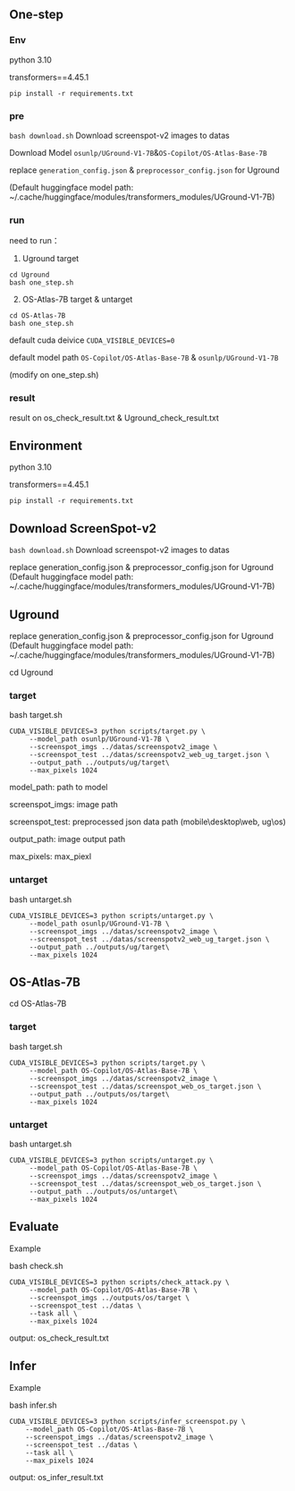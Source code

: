 ## One-step

### Env

python 3.10

transformers==4.45.1

`pip install -r requirements.txt`

### pre

`bash download.sh` Download screenspot-v2 images to datas

Download Model `osunlp/UGround-V1-7B`&`OS-Copilot/OS-Atlas-Base-7B`

replace `generation_config.json` & `preprocessor_config.json` for Uground

(Default huggingface model path: ~/.cache/huggingface/modules/transformers_modules/UGround-V1-7B)

### run

need to run：

1. Uground target

```
cd Uground
bash one_step.sh
```

2. OS-Atlas-7B target & untarget

```
cd OS-Atlas-7B
bash one_step.sh
```

default cuda deivice `CUDA_VISIBLE_DEVICES=0`

default model path `OS-Copilot/OS-Atlas-Base-7B` & `osunlp/UGround-V1-7B`

(modify on one_step.sh)

### result

result on os_check_result.txt & Uground_check_result.txt

## Environment

python 3.10

transformers==4.45.1

`pip install -r requirements.txt`

## Download ScreenSpot-v2

`bash download.sh` Download screenspot-v2 images to datas

replace generation_config.json & preprocessor_config.json for Uground (Default huggingface model path: ~/.cache/huggingface/modules/transformers_modules/UGround-V1-7B)

## Uground

replace generation_config.json & preprocessor_config.json for Uground (Default huggingface model path: ~/.cache/huggingface/modules/transformers_modules/UGround-V1-7B)

cd Uground

### target

bash target.sh

```
CUDA_VISIBLE_DEVICES=3 python scripts/target.py \
     --model_path osunlp/UGround-V1-7B \
     --screenspot_imgs ../datas/screenspotv2_image \
     --screenspot_test ../datas/screenspotv2_web_ug_target.json \
     --output_path ../outputs/ug/target\
     --max_pixels 1024
```

model_path: path to model

screenspot_imgs: image path

screenspot_test: preprocessed json data path (mobile\desktop\web, ug\os)

output_path: image output path

max_pixels: max_piexl

### untarget

bash untarget.sh

```
CUDA_VISIBLE_DEVICES=3 python scripts/untarget.py \
     --model_path osunlp/UGround-V1-7B \
     --screenspot_imgs ../datas/screenspotv2_image \
     --screenspot_test ../datas/screenspotv2_web_ug_target.json \
     --output_path ../outputs/ug/target\
     --max_pixels 1024
```

## OS-Atlas-7B

cd OS-Atlas-7B

### target

bash target.sh

```
CUDA_VISIBLE_DEVICES=3 python scripts/target.py \
     --model_path OS-Copilot/OS-Atlas-Base-7B \
     --screenspot_imgs ../datas/screenspotv2_image \
     --screenspot_test ../datas/screenspot_web_os_target.json \
     --output_path ../outputs/os/target\
     --max_pixels 1024
```

### untarget

bash untarget.sh

```
CUDA_VISIBLE_DEVICES=3 python scripts/untarget.py \
     --model_path OS-Copilot/OS-Atlas-Base-7B \
     --screenspot_imgs ../datas/screenspotv2_image \
     --screenspot_test ../datas/screenspot_web_os_target.json \
     --output_path ../outputs/os/untarget\
     --max_pixels 1024
```

## Evaluate

Example

bash check.sh

```
CUDA_VISIBLE_DEVICES=3 python scripts/check_attack.py \
     --model_path OS-Copilot/OS-Atlas-Base-7B \
     --screenspot_imgs ../outputs/os/target \
     --screenspot_test ../datas \
     --task all \
     --max_pixels 1024
```

output: os_check_result.txt

## Infer

Example

bash infer.sh

```
CUDA_VISIBLE_DEVICES=3 python scripts/infer_screenspot.py \
    --model_path OS-Copilot/OS-Atlas-Base-7B \
    --screenspot_imgs ../datas/screenspotv2_image \
    --screenspot_test ../datas \
    --task all \
    --max_pixels 1024
```

output: os_infer_result.txt